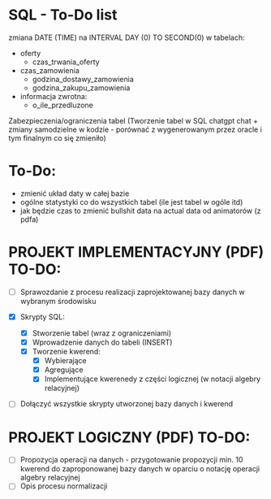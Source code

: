 # SQL - To-Do list


zmiana DATE (TIME) na INTERVAL DAY (0) TO SECOND(0) w tabelach:
- oferty 
  - czas_trwania_oferty
- czas_zamowienia 
  - godzina_dostawy_zamowienia 
  - godzina_zakupu_zamowienia
- informacja zwrotna:
  - o_ile_przedluzone



Zabezpieczenia/ograniczenia tabel (Tworzenie tabel w SQL chatgpt chat + zmiany samodzielne w kodzie - porównać z wygenerowanym przez oracle i tym finalnym co się zmieniło)



# To-Do:
- zmienić układ daty w całej bazie
- ogólne statystyki co do wszystkich tabel (ile jest tabel w ogóle itd)
- jak będzie czas to zmienić bullshit data na actual data od animatorów (z pdfa)



# PROJEKT IMPLEMENTACYJNY (PDF) TO-DO:
- [ ] Sprawozdanie z procesu realizacji zaprojektowanej bazy danych w wybranym środowisku
- [X] Skrypty SQL:
  - [X] Stworzenie tabel (wraz z ograniczeniami)
  - [X] Wprowadzenie danych do tabeli (INSERT)
  - [X] Tworzenie kwerend:
    - [X] Wybierające
    - [X] Agregujące
    - [X] Implementujące kwerenedy z części logicznej (w notacji algebry relacyjnej)
- [ ] Dołączyć wszystkie skrypty utworzonej bazy danych i kwerend


# PROJEKT LOGICZNY (PDF) TO-DO:
- [ ] Propozycja operacji na danych - przygotowanie propozycji min. 10 kwerend do zaproponowanej bazy danych w oparciu o notację operacji algebry relacyjnej
- [ ] Opis procesu normalizacji
